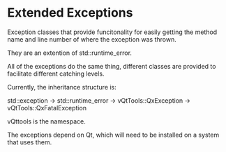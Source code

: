 Extended Exceptions
====

Exception classes that provide funcitonality for easily getting the method name
and line number of where the exception was thrown.

They are an extention of std::runtime_error.

All of the exceptions do the same thing, different classes are provided to
facilitate different catching levels.

Currently, the inheritance structure is:

std::exception -> std::runtime_error -> vQtTools::QxException ->
vQtTools::QxFatalException

vQttools is the namespace.

The exceptions depend on Qt, which will need to be installed on a system that
uses them.
